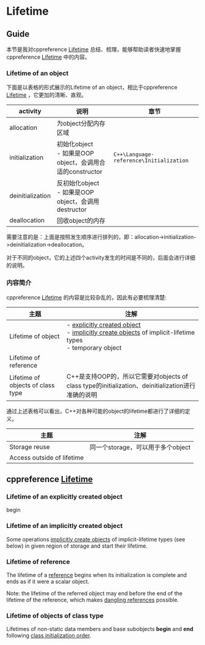 # Lifetime

## Guide

本节是我对cppreference [Lifetime](https://en.cppreference.com/w/cpp/language/lifetime) 总结、梳理，能够帮助读者快速地掌握cppreference [Lifetime](https://en.cppreference.com/w/cpp/language/lifetime) 中的内容。

### Lifetime of an object

下面是以表格的形式展示的Lifetime of an object，相比于cppreference [Lifetime](https://en.cppreference.com/w/cpp/language/lifetime) ，它更加的清晰、直观。

| activity         | 说明                                                        | 章节                                    |
| ---------------- | ----------------------------------------------------------- | --------------------------------------- |
| allocation       | 为object分配内存区域                                        |                                         |
| initialization   | 初始化object<br>- 如果是OOP object，会调用合适的constructor | `C++\Language-reference\Initialization` |
| deinitialization | 反初始化object<br>- 如果是OOP object，会调用destructor      |                                         |
| deallocation     | 回收object的内存                                            |                                         |

需要注意的是：上面是按照发生顺序进行排列的，即：allocation->initialization->deinitialization->deallocation。

对于不同的object，它的上述四个activity发生的时间是不同的，后面会进行详细的说明。

### 内容简介

cppreference [Lifetime](https://en.cppreference.com/w/cpp/language/lifetime) 的内容是比较杂乱的，因此有必要梳理清楚: 

| 主题                              | 注解                                                         |
| --------------------------------- | ------------------------------------------------------------ |
| Lifetime of object                | - [explicitly created object](https://en.cppreference.com/w/cpp/language/object#Object_creation) <br>- [implicitly create objects](https://en.cppreference.com/w/cpp/language/object#Object_creation) of implicit-lifetime types <br>- temporary object |
| Lifetime of reference             |                                                              |
| Lifetime of objects of class type | C++是支持OOP的，所以它需要对objects of class type的initialization、deinitialization进行准确的说明 |

通过上述表格可以看出，C++对各种可能的object的lifetime都进行了详细的定义。

| 主题                       | 注解                              |
| -------------------------- | --------------------------------- |
| Storage reuse              | 同一个storage，可以用于多个object |
| Access outside of lifetime |                                   |



## cppreference [Lifetime](https://en.cppreference.com/w/cpp/language/lifetime)



### Lifetime of an explicitly created object

begin

### Lifetime of an implicitly created object

Some operations [implicitly create objects](https://en.cppreference.com/w/cpp/language/object#Object_creation) of implicit-lifetime types (see below) in given region of storage and start their lifetime.



### Lifetime of reference

The lifetime of a [reference](https://en.cppreference.com/w/cpp/language/reference) begins when its initialization is complete and ends as if it were a scalar object.

Note: the lifetime of the referred object may end before the end of the lifetime of the reference, which makes [dangling references](https://en.cppreference.com/w/cpp/language/reference#Dangling_references) possible.



### Lifetime of objects of class type

Lifetimes of non-static data members and base subobjects **begin** and **end** following [class initialization order](https://en.cppreference.com/w/cpp/language/initializer_list#Initialization_order).